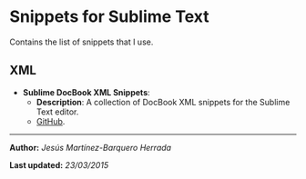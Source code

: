# Snippets for Sublime Text
Contains the list of snippets that I use.
## XML

- __Sublime DocBook XML Snippets__:
    + __Description__: A collection of DocBook XML snippets for the Sublime Text editor.
    + [GitHub](https://github.com/ddri/Sublime-Text-DocBook-XML-Snippets).

---
__Author:__ _Jesús Martínez-Barquero Herrada_

__Last updated:__ _23/03/2015_